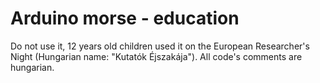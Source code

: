 # Arduino morse - education

Do not use it, 12 years old children used it on the European Researcher's Night (Hungarian name: "Kutatók Éjszakája").
All code's comments are hungarian.
